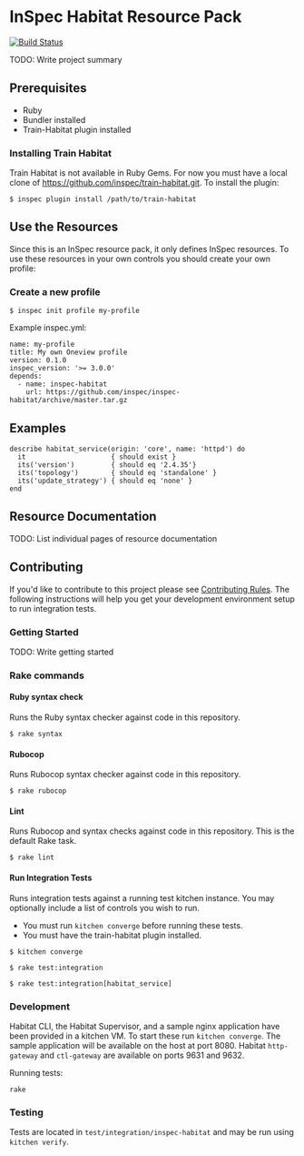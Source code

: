 # InSpec Habitat Resource Pack

[![Build Status](https://travis-ci.org/inspec/inspec-habitat.svg?branch=master)](https://travis-ci.org/inspec/inspec-habitat)

TODO: Write project summary


## Prerequisites

* Ruby
* Bundler installed
* Train-Habitat plugin installed

### Installing Train Habitat

Train Habitat is not available in Ruby Gems. For now you must have a local clone of https://github.com/inspec/train-habitat.git. To install the plugin:

```
$ inspec plugin install /path/to/train-habitat
```


## Use the Resources

Since this is an InSpec resource pack, it only defines InSpec resources. To use
these resources in your own controls you should create your own profile:

### Create a new profile

```
$ inspec init profile my-profile
```
Example inspec.yml:
```
name: my-profile
title: My own Oneview profile
version: 0.1.0
inspec_version: '>= 3.0.0'
depends:
  - name: inspec-habitat
    url: https://github.com/inspec/inspec-habitat/archive/master.tar.gz
```


## Examples

```
describe habitat_service(origin: 'core', name: 'httpd') do
  it                     { should exist }
  its('version')         { should eq '2.4.35'}
  its('topology')        { should eq 'standalone' }
  its('update_strategy') { should eq 'none' }
end
```


## Resource Documentation

TODO: List individual pages of resource documentation


## Contributing

If you'd like to contribute to this project please see [Contributing
Rules](CONTRIBUTING.md). The following instructions will help you get your
development environment setup to run integration tests.


### Getting Started

TODO: Write getting started


### Rake commands

#### Ruby syntax check

Runs the Ruby syntax checker against code in this repository.

```
$ rake syntax
```


#### Rubocop

Runs Rubocop syntax checker against code in this repository.

```
$ rake rubocop
```


#### Lint

Runs Rubocop and syntax checks against code in this repository. This is the default Rake task.

```
$ rake lint
```


#### Run Integration Tests

Runs integration tests against a running test kitchen instance. You may optionally include a list of controls you wish to run.

* You must run `kitchen converge` before running these tests.
* You must have the train-habitat plugin installed.

```
$ kitchen converge

$ rake test:integration

$ rake test:integration[habitat_service]
```

### Development

Habitat CLI, the Habitat Supervisor, and a sample nginx application have been
provided in a kitchen VM. To start these run `kitchen converge`. The sample
application will be available on the host at port 8080. Habitat `http-gateway`
and `ctl-gateway` are available on ports 9631 and 9632.

Running tests:
```
rake
```


### Testing

Tests are located in `test/integration/inspec-habitat` and may be run using
`kitchen verify`.

